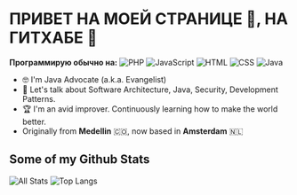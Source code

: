 # ПРИВЕТ НА МОЕЙ СТРАНИЦЕ 👋, НА ГИТХАБЕ 🦦

**Программирую обычно на:**
![PHP](https://img.shields.io/badge/-PHP-%230075a8?logo=PHP&logoColor=white&style=flat-square) ![JavaScript](https://img.shields.io/badge/-JavaScript-%23e9d54c?logo=javascript&logoColor=white&style=flat-square) ![HTML](https://img.shields.io/badge/-HTML-%23de4b25?logo=html5&logoColor=white&style=flat-square) ![CSS](https://img.shields.io/badge/-CSS-%230174b8?logo=css3&logoColor=white&style=flat-square) ![Java](https://img.shields.io/badge/-Java-%230174b8?logo=java&logoColor=white&style=flat-square) 

<!-- ![universe-frame](https://i.giphy.com/media/J39gurpvL7SHpnTTJB/giphy.webp "Universe Big Bang") -->

<!--
**pedes/pedes** is a ✨ _special_ ✨ repository because its `README.md` (this file) appears on your GitHub profile.

Here are some ideas to get you started:

- 🔭 I’m currently working on ...
- 🌱 I’m currently learning ...
- 👯 I’m looking to collaborate on ...
- 🤔 I’m looking for help with ...
- 💬 Ask me about ...
- 📫 How to reach me: ...
- 😄 Pronouns: ...
- ⚡ Fun fact: ...
-->

<!-- - 📫 Let's get social: <a href="https://www.linkedin.com/in/andrespedes12/"> <img src="https://img.shields.io/badge/-LinkedIn-%233781da" alt="LinkedIn"/></a>   -->

- 🤓 I'm Java Advocate (a.k.a. Evangelist)
- 💬 Let's talk about Software Architecture, Java, Security, Development Patterns.
- 🏆 I'm an avid improver. Continuously learning how to make the world better.
- Originally from **Medellin** 🇨🇴, now based in **Amsterdam** 🇳🇱

## Some of my Github Stats
![All Stats](https://github-readme-stats-axpwmfcg3.vercel.app/api?username=thetimyr&show_icons=true&include_all_commits=true&count_private=true&hide=contribs)
![Top Langs](https://github-readme-stats-axpwmfcg3.vercel.app/api/top-langs/?username=thetimyr&layout=compact)


<!--![Pedes's github stats](https://github-readme-stats.vercel.app/api?username=pedes) 

(https://github.com/pedes/github-readme-stats)-->
